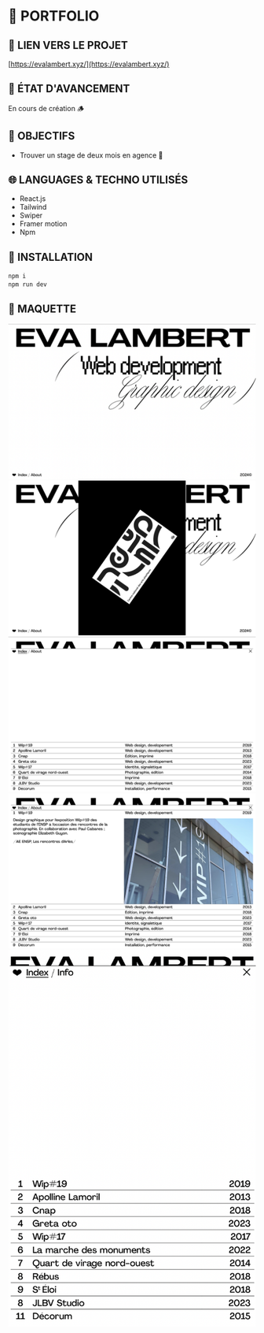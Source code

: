 # 🎨 PORTFOLIO

## 🔗 LIEN VERS LE PROJET

[https://evalambert.xyz/](https://evalambert.xyz/)

## 🚧 ÉTAT D'AVANCEMENT

En cours de création 🪵

## 🚀 OBJECTIFS

- Trouver un stage de deux mois en agence 🧃

## 🌐 LANGUAGES & TECHNO UTILISÉS

- React.js
- Tailwind
- Swiper
- Framer motion
- Npm


## 💾 INSTALLATION

```js
npm i
npm run dev
```

## 👀 MAQUETTE

![Screen shot version Desktop](src/assets/images/maquette-1.jpg)
![Screen shot version Desktop](src/assets/images/maquette-2.jpg)
![Screen shot version Desktop](src/assets/images/maquette-3.jpg)
![Screen shot version Desktop](src/assets/images/maquette-4.jpg)
![Screen shot version Mobile](src/assets/images/maquette-5.jpg)
